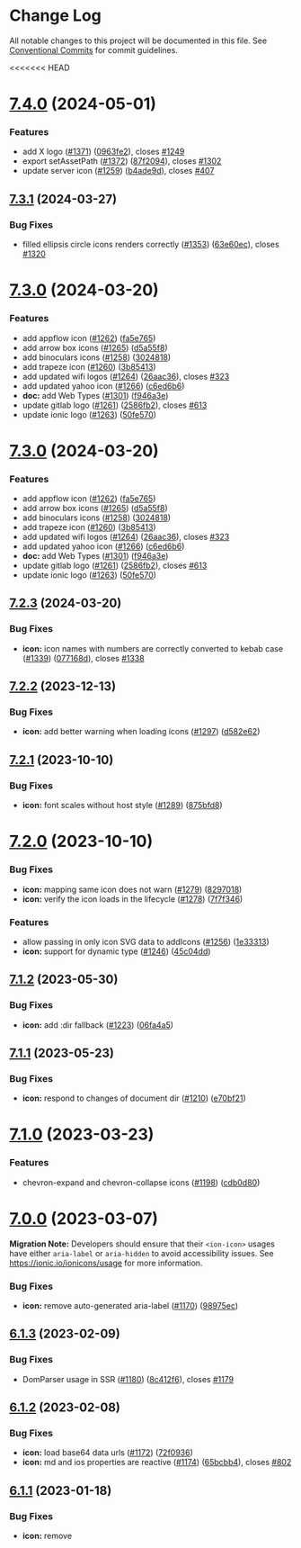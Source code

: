 # Change Log

All notable changes to this project will be documented in this file.
See [Conventional Commits](https://conventionalcommits.org) for commit guidelines.

<<<<<<< HEAD
# [7.4.0](https://github.com/ionic-team/ionicons/compare/v7.3.1...v7.4.0) (2024-05-01)


### Features

* add X logo ([#1371](https://github.com/ionic-team/ionicons/issues/1371)) ([0963fe2](https://github.com/ionic-team/ionicons/commit/0963fe20b77a03b0b8b7f4e94b646cd5d7b25f03)), closes [#1249](https://github.com/ionic-team/ionicons/issues/1249)
* export setAssetPath ([#1372](https://github.com/ionic-team/ionicons/issues/1372)) ([87f2094](https://github.com/ionic-team/ionicons/commit/87f2094890c22b7b03bf754b6fd2651a83fe20ed)), closes [#1302](https://github.com/ionic-team/ionicons/issues/1302)
* update server icon ([#1259](https://github.com/ionic-team/ionicons/issues/1259)) ([b4ade9d](https://github.com/ionic-team/ionicons/commit/b4ade9d887c0d5ecc29e25f8e12b576106de712a)), closes [#407](https://github.com/ionic-team/ionicons/issues/407)





## [7.3.1](https://github.com/ionic-team/ionicons/compare/v7.3.0...v7.3.1) (2024-03-27)


### Bug Fixes

* filled ellipsis circle icons renders correctly ([#1353](https://github.com/ionic-team/ionicons/issues/1353)) ([63e60ec](https://github.com/ionic-team/ionicons/commit/63e60ec44c11bda5902b5a496113f65a5e6f3d85)), closes [#1320](https://github.com/ionic-team/ionicons/issues/1320)





# [7.3.0](https://github.com/ionic-team/ionicons/compare/v7.2.3...v7.3.0) (2024-03-20)


### Features

* add appflow icon ([#1262](https://github.com/ionic-team/ionicons/issues/1262)) ([fa5e765](https://github.com/ionic-team/ionicons/commit/fa5e7659fc1622908c4e55b01d0573017a36af6a))
* add arrow box icons ([#1265](https://github.com/ionic-team/ionicons/issues/1265)) ([d5a55f8](https://github.com/ionic-team/ionicons/commit/d5a55f8541b208ab46dd41e53528aab48a90ed10))
* add binoculars icons ([#1258](https://github.com/ionic-team/ionicons/issues/1258)) ([3024818](https://github.com/ionic-team/ionicons/commit/302481846e48428a354bc36220506001ac4c645e))
* add trapeze icon ([#1260](https://github.com/ionic-team/ionicons/issues/1260)) ([3b85413](https://github.com/ionic-team/ionicons/commit/3b85413a059b2c91f10105d576cc717fd687a491))
* add updated wifi logos ([#1264](https://github.com/ionic-team/ionicons/issues/1264)) ([26aac36](https://github.com/ionic-team/ionicons/commit/26aac36334cc09e5887523bc99c3d746586ebb63)), closes [#323](https://github.com/ionic-team/ionicons/issues/323)
* add updated yahoo icon ([#1266](https://github.com/ionic-team/ionicons/issues/1266)) ([c6ed6b6](https://github.com/ionic-team/ionicons/commit/c6ed6b629e45465b49e8e35db3830083ca9520ef))
* **doc:** add Web Types ([#1301](https://github.com/ionic-team/ionicons/issues/1301)) ([f946a3e](https://github.com/ionic-team/ionicons/commit/f946a3ee3a4a1c2bdf9508b11a71fcb0a419d571))
* update gitlab logo ([#1261](https://github.com/ionic-team/ionicons/issues/1261)) ([2586fb2](https://github.com/ionic-team/ionicons/commit/2586fb26b2a493fcb4b5b0156dd00d6b5eab1ab0)), closes [#613](https://github.com/ionic-team/ionicons/issues/613)
* update ionic logo ([#1263](https://github.com/ionic-team/ionicons/issues/1263)) ([50fe570](https://github.com/ionic-team/ionicons/commit/50fe570566d4c28de7fb10694543cd6dc72f3935))





# [7.3.0](https://github.com/ionic-team/ionicons/compare/v7.2.3...v7.3.0) (2024-03-20)


### Features

* add appflow icon ([#1262](https://github.com/ionic-team/ionicons/issues/1262)) ([fa5e765](https://github.com/ionic-team/ionicons/commit/fa5e7659fc1622908c4e55b01d0573017a36af6a))
* add arrow box icons ([#1265](https://github.com/ionic-team/ionicons/issues/1265)) ([d5a55f8](https://github.com/ionic-team/ionicons/commit/d5a55f8541b208ab46dd41e53528aab48a90ed10))
* add binoculars icons ([#1258](https://github.com/ionic-team/ionicons/issues/1258)) ([3024818](https://github.com/ionic-team/ionicons/commit/302481846e48428a354bc36220506001ac4c645e))
* add trapeze icon ([#1260](https://github.com/ionic-team/ionicons/issues/1260)) ([3b85413](https://github.com/ionic-team/ionicons/commit/3b85413a059b2c91f10105d576cc717fd687a491))
* add updated wifi logos ([#1264](https://github.com/ionic-team/ionicons/issues/1264)) ([26aac36](https://github.com/ionic-team/ionicons/commit/26aac36334cc09e5887523bc99c3d746586ebb63)), closes [#323](https://github.com/ionic-team/ionicons/issues/323)
* add updated yahoo icon ([#1266](https://github.com/ionic-team/ionicons/issues/1266)) ([c6ed6b6](https://github.com/ionic-team/ionicons/commit/c6ed6b629e45465b49e8e35db3830083ca9520ef))
* **doc:** add Web Types ([#1301](https://github.com/ionic-team/ionicons/issues/1301)) ([f946a3e](https://github.com/ionic-team/ionicons/commit/f946a3ee3a4a1c2bdf9508b11a71fcb0a419d571))
* update gitlab logo ([#1261](https://github.com/ionic-team/ionicons/issues/1261)) ([2586fb2](https://github.com/ionic-team/ionicons/commit/2586fb26b2a493fcb4b5b0156dd00d6b5eab1ab0)), closes [#613](https://github.com/ionic-team/ionicons/issues/613)
* update ionic logo ([#1263](https://github.com/ionic-team/ionicons/issues/1263)) ([50fe570](https://github.com/ionic-team/ionicons/commit/50fe570566d4c28de7fb10694543cd6dc72f3935))





## [7.2.3](https://github.com/ionic-team/ionicons/compare/v7.2.2...v7.2.3) (2024-03-20)


### Bug Fixes

* **icon:** icon names with numbers are correctly converted to kebab case ([#1339](https://github.com/ionic-team/ionicons/issues/1339)) ([077168d](https://github.com/ionic-team/ionicons/commit/077168dac9347f25d2b8ce440bd0a3e8576f4cdf)), closes [#1338](https://github.com/ionic-team/ionicons/issues/1338)





## [7.2.2](https://github.com/ionic-team/ionicons/compare/v7.2.1...v7.2.2) (2023-12-13)


### Bug Fixes

* **icon:** add better warning when loading icons ([#1297](https://github.com/ionic-team/ionicons/issues/1297)) ([d582e62](https://github.com/ionic-team/ionicons/commit/d582e6208e626722e4350426a509a6870e90a0bc))





## [7.2.1](https://github.com/ionic-team/ionicons/compare/v7.2.0...v7.2.1) (2023-10-10)


### Bug Fixes

* **icon:** font scales without host style ([#1289](https://github.com/ionic-team/ionicons/issues/1289)) ([875bfd8](https://github.com/ionic-team/ionicons/commit/875bfd8300144c62e55a5a76dc2cff8cf1f01bfe))





# [7.2.0](https://github.com/ionic-team/ionicons/compare/v7.1.2...v7.2.0) (2023-10-10)


### Bug Fixes

* **icon:** mapping same icon does not warn ([#1279](https://github.com/ionic-team/ionicons/issues/1279)) ([8297018](https://github.com/ionic-team/ionicons/commit/8297018cb591f5e33a815ceb9e4e765271ecf5ad))
* **icon:** verify the icon loads in the lifecycle ([#1278](https://github.com/ionic-team/ionicons/issues/1278)) ([7f7f346](https://github.com/ionic-team/ionicons/commit/7f7f346af47f45531046e1d2f1a88f53acee77fa))


### Features

* allow passing in only icon SVG data to addIcons ([#1256](https://github.com/ionic-team/ionicons/issues/1256)) ([1e33313](https://github.com/ionic-team/ionicons/commit/1e3331347328c11a8b4c58c9200059bfd76b0e59))
* **icon:** support for dynamic type ([#1246](https://github.com/ionic-team/ionicons/issues/1246)) ([45c04dd](https://github.com/ionic-team/ionicons/commit/45c04dda6c905e535083b171cead374b1c993afa))





## [7.1.2](https://github.com/ionic-team/ionicons/compare/v7.1.1...v7.1.2) (2023-05-30)


### Bug Fixes

* **icon:** add :dir fallback ([#1223](https://github.com/ionic-team/ionicons/issues/1223)) ([06fa4a5](https://github.com/ionic-team/ionicons/commit/06fa4a528dd1906a5673ff6d80d22aef0f6e113b))





## [7.1.1](https://github.com/ionic-team/ionicons/compare/v7.1.0...v7.1.1) (2023-05-23)


### Bug Fixes

* **icon:** respond to changes of document dir ([#1210](https://github.com/ionic-team/ionicons/issues/1210)) ([e70bf21](https://github.com/ionic-team/ionicons/commit/e70bf214b82cd2187ea9394803283570d28ab28c))





# [7.1.0](https://github.com/ionic-team/ionicons/compare/v7.0.0...v7.1.0) (2023-03-23)


### Features

* chevron-expand and chevron-collapse icons ([#1198](https://github.com/ionic-team/ionicons/issues/1198)) ([cdb0d80](https://github.com/ionic-team/ionicons/commit/cdb0d80cde1dc5dd90fb2a1c3b4fa31d68294821))





# [7.0.0](https://github.com/ionic-team/ionicons/compare/v6.1.3...v7.0.0) (2023-03-07)

**Migration Note:** Developers should ensure that their `<ion-icon>` usages have either `aria-label` or `aria-hidden` to avoid accessibility issues. See https://ionic.io/ionicons/usage for more information.

### Bug Fixes

* **icon:** remove auto-generated aria-label ([#1170](https://github.com/ionic-team/ionicons/issues/1170)) ([98975ec](https://github.com/ionic-team/ionicons/commit/98975ec0f54b825c33f528683834a5e38298d598))




## [6.1.3](https://github.com/ionic-team/ionicons/compare/v6.1.2...v6.1.3) (2023-02-09)


### Bug Fixes

* DomParser usage in SSR ([#1180](https://github.com/ionic-team/ionicons/issues/1180)) ([8c412f6](https://github.com/ionic-team/ionicons/commit/8c412f67486d6cc9725de63f0c15b6c6cd8d47ce)), closes [#1179](https://github.com/ionic-team/ionicons/issues/1179)





## [6.1.2](https://github.com/ionic-team/ionicons/compare/v6.1.1...v6.1.2) (2023-02-08)


### Bug Fixes

* **icon:** load base64 data urls ([#1172](https://github.com/ionic-team/ionicons/issues/1172)) ([72f0936](https://github.com/ionic-team/ionicons/commit/72f09369de76b00697437f54d919782307843a87))
* **icon:** md and ios properties are reactive ([#1174](https://github.com/ionic-team/ionicons/issues/1174)) ([65bcbb4](https://github.com/ionic-team/ionicons/commit/65bcbb477734e33901a6f0c650d3f1f2c3084fca)), closes [#802](https://github.com/ionic-team/ionicons/issues/802)





## [6.1.1](https://github.com/ionic-team/ionicons/compare/v6.1.0...v6.1.1) (2023-01-18)


### Bug Fixes

* **icon:** remove <title> during build step ([#1169](https://github.com/ionic-team/ionicons/issues/1169)) ([93b4fa4](https://github.com/ionic-team/ionicons/commit/93b4fa449b0a072b24ef920fe73e1cb04d6f9b43)), closes [#1168](https://github.com/ionic-team/ionicons/issues/1168)





## [6.1.1](https://github.com/ionic-team/ionicons/compare/v6.1.0...v6.1.1) (2023-01-18)


### Bug Fixes

* **icon:** remove <title> during build step ([#1169](https://github.com/ionic-team/ionicons/issues/1169)) ([93b4fa4](https://github.com/ionic-team/ionicons/commit/93b4fa449b0a072b24ef920fe73e1cb04d6f9b43)), closes [#1168](https://github.com/ionic-team/ionicons/issues/1168)





# [6.1.0](https://github.com/ionic-team/ionicons/compare/v6.0.4...v6.1.0) (2023-01-17)


### Bug Fixes

* **icon:** remove default <title> ([#1166](https://github.com/ionic-team/ionicons/issues/1166)) ([e0efa5f](https://github.com/ionic-team/ionicons/commit/e0efa5f28d61adcaf2e1fa121f7e2f10cfad6d65)), closes [#838](https://github.com/ionic-team/ionicons/issues/838) [#1049](https://github.com/ionic-team/ionicons/issues/1049) [#1082](https://github.com/ionic-team/ionicons/issues/1082)





# [6.1.0](https://github.com/ionic-team/ionicons/compare/v6.0.4...v6.1.0) (2023-01-17)


### Bug Fixes

* **icon:** remove default <title> ([#1166](https://github.com/ionic-team/ionicons/issues/1166)) ([e0efa5f](https://github.com/ionic-team/ionicons/commit/e0efa5f28d61adcaf2e1fa121f7e2f10cfad6d65)), closes [#838](https://github.com/ionic-team/ionicons/issues/838) [#1049](https://github.com/ionic-team/ionicons/issues/1049) [#1082](https://github.com/ionic-team/ionicons/issues/1082)
